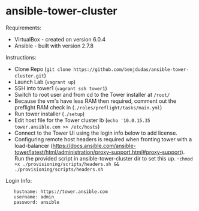 # ansible-tower-cluster

Requirements:

  - VirtualBox - created on version 6.0.4
  - Ansible - built with version 2.7.8

Instructions:

  - Clone Repo (`git clone https://github.com/benjdudas/ansible-tower-cluster.git`)
  - Launch Lab (`vagrant up`)
  - SSH into tower1 (`vagrant ssh tower1`)
  - Switch to root user and from cd to the Tower installer at `/root/`
  - Because the vm's have less RAM then required, comment out the preflight RAM check in (`./roles/preflight/tasks/main.yml`)
  - Run tower installer (`./setup`)
  - Edit host file for the Tower cluster lb (`echo '10.0.15.35 tower.ansible.com >> /etc/hosts`)
  - Connect to the Tower UI using the login info below to add license. 
  - Configuring remote host headers is required when fronting tower with a load-balancer (https://docs.ansible.com/ansible-tower/latest/html/administration/proxy-support.html#proxy-support). Run the provided script in ansible-tower-cluster dir to set this up.
    -`chmod +x ./provisioning/scripts/headers.sh && ./provisioning/scripts/headers.sh`

Login Info:
```
   hostname: https://tower.ansible.com
   username: admin
   password: ansible
```

